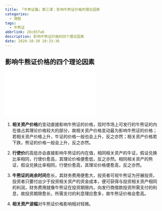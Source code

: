 ```yaml
---
title: 「牛熊证篇」第三课：影响牛熊证价格的理论因素
categories:
  - 港股
tags:
  - 牛熊证
abbrlink: 28c85fa6
description: 影响牛熊证价格的四个理论因素
date: 2020-10-30 10:33:36
---
```


## 影响牛熊证价格的四个理论因素

<!-- more -->


<div class="bilibili">
  <iframe src="//player.bilibili.com/player.html?aid=202790828&bvid=BV1ca411w7R7&cid=256492057&page=1" scrolling="no" border="0" frameborder="no" framespacing="0" allowfullscreen="true"> </iframe>
</div>





1) **相关资产价格**的变动直接影响牛熊证的价格，现时市场上可发行的牛熊证的内在值占其理论价格较大的部分，故相关资产价格变动最为影响牛熊证的价格；若相关资产价格上升，牛证的价格一般也会上升，反之亦然；相关资产价格若下跌，熊证的价格一般会上升，反之亦然。

2) **行使价**的高低亦会直接影响牛熊证的内在值，相同相关资产的牛证，假设兑换比率相同，行使价愈高，其理论价格便愈低，反之亦然。相同相关资产的熊证，假设兑换比率相同，行使价愈高，其理论价格便愈高，反之亦然。

3) **牛熊证的尚余时间**愈长，其财务费用便愈大，投资者可视牛熊证为孖展投资，投资者只要付出少于投资相关资产的资金成本，便可获得与投资相关资产相同的利润，财务费用就像牛熊证在投资期限内，向发行商借款投资所需支付的利息，故投资期限愈长，所需支付的利息理应愈多，故牛熊证价格会愈高。

4) **相关资产波幅**对牛熊证价格影响相对轻微。